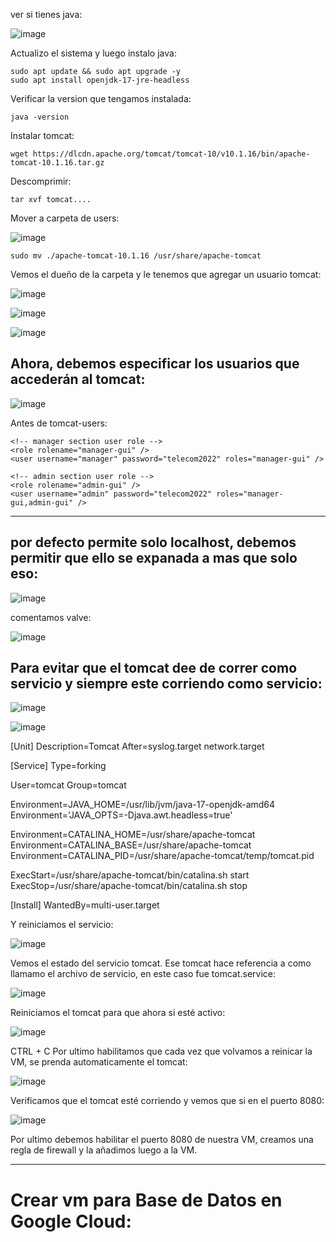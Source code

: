 ver si tienes java:

![image](https://github.com/Pierohc/Cloud/assets/133154904/692759d9-c176-4f24-be90-0ac179872fa4)


Actualizo el sistema y luego instalo java:
    
    sudo apt update && sudo apt upgrade -y
    sudo apt install openjdk-17-jre-headless

Verificar la version que tengamos instalada: 

    java -version

Instalar tomcat:
    
    wget https://dlcdn.apache.org/tomcat/tomcat-10/v10.1.16/bin/apache-tomcat-10.1.16.tar.gz

Descomprimir:

    tar xvf tomcat....


Mover a carpeta de users:

![image](https://github.com/Pierohc/Cloud/assets/133154904/995a41a6-209b-4162-8378-a4cc3f88bf1f)

    sudo mv ./apache-tomcat-10.1.16 /usr/share/apache-tomcat

Vemos el dueño de la carpeta y le tenemos que agregar un usuario tomcat:

![image](https://github.com/Pierohc/Cloud/assets/133154904/176c45dc-262a-46b9-b40f-86637b77d1b3)

![image](https://github.com/Pierohc/Cloud/assets/133154904/a318f0fb-3401-43f1-becf-973c21dcc3a8)

![image](https://github.com/Pierohc/Cloud/assets/133154904/da91c27b-f0d9-4628-a046-fb0e051a8b86)


## Ahora, debemos especificar los usuarios que accederán al tomcat:


![image](https://github.com/Pierohc/Cloud/assets/133154904/a3b29aeb-a6a1-40d4-b0b8-1e47c1f734b5)


Antes de tomcat-users:
    
    <!-- manager section user role -->
    <role rolename="manager-gui" />
    <user username="manager" password="telecom2022" roles="manager-gui" />
    
    <!-- admin section user role -->
    <role rolename="admin-gui" />
    <user username="admin" password="telecom2022" roles="manager-gui,admin-gui" />


----------------------

## por defecto permite solo localhost, debemos permitir que ello se expanada a mas que solo eso:

![image](https://github.com/Pierohc/Cloud/assets/133154904/79c66c71-ed74-4802-9a6a-eae8ea05efcf)

comentamos valve:

![image](https://github.com/Pierohc/Cloud/assets/133154904/561569d1-bc97-4295-8261-f1304fe98338)

## Para evitar que el tomcat dee de correr como servicio y siempre este corriendo como servicio:

![image](https://github.com/Pierohc/Cloud/assets/133154904/16c26f5c-5545-40db-bef6-9b9bab2ebfbd)

![image](https://github.com/Pierohc/Cloud/assets/133154904/36108efb-248e-455f-8285-802d0f4d54aa)

[Unit]
Description=Tomcat
After=syslog.target network.target

[Service]
Type=forking

User=tomcat
Group=tomcat

Environment=JAVA_HOME=/usr/lib/jvm/java-17-openjdk-amd64
Environment='JAVA_OPTS=-Djava.awt.headless=true'

Environment=CATALINA_HOME=/usr/share/apache-tomcat
Environment=CATALINA_BASE=/usr/share/apache-tomcat
Environment=CATALINA_PID=/usr/share/apache-tomcat/temp/tomcat.pid

ExecStart=/usr/share/apache-tomcat/bin/catalina.sh start
ExecStop=/usr/share/apache-tomcat/bin/catalina.sh stop

[Install]
WantedBy=multi-user.target

Y reiniciamos el servicio:

![image](https://github.com/Pierohc/Cloud/assets/133154904/1442c20b-a0f9-48c9-ae53-7070fd86ffac)

Vemos el estado del servicio tomcat. Ese tomcat hace referencia a como llamamo el archivo de servicio, en este caso fue tomcat.service:

![image](https://github.com/Pierohc/Cloud/assets/133154904/44219c6f-83b2-4d62-bd2a-cbf628c4fe76)

Reiniciamos el tomcat para que ahora si esté activo:

![image](https://github.com/Pierohc/Cloud/assets/133154904/e4029438-3045-4fcb-a772-62812747fb00)


CTRL + C
Por ultimo habilitamos que cada vez que volvamos a reinicar la VM, se prenda automaticamente el tomcat:

![image](https://github.com/Pierohc/Cloud/assets/133154904/0b369afc-b234-47d6-ad6d-c41e7f4b522c)

Verificamos que el tomcat esté corriendo y vemos que si en el puerto 8080:

![image](https://github.com/Pierohc/Cloud/assets/133154904/116429b4-240b-4f56-80af-915614a22dcd)

Por ultimo debemos habilitar el puerto 8080 de nuestra VM, creamos una regla de firewall y la añadimos luego a la VM.

----------------------------------------------------------------------------------------------------------

# Crear vm para Base de Datos en Google Cloud:













